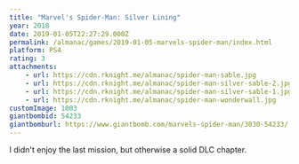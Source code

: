 ```yaml
---
title: "Marvel's Spider-Man: Silver Lining"
year: 2018
date: 2019-01-05T22:27:29.000Z
permalink: /almanac/games/2019-01-05-marvels-spider-man/index.html
platform: PS4
rating: 3
attachments: 
    - url: https://cdn.rknight.me/almanac/spider-man-sable.jpg
    - url: https://cdn.rknight.me/almanac/spider-man-silver-sable-2.jpg
    - url: https://cdn.rknight.me/almanac/spider-man-silver-sable-1.jpg
    - url: https://cdn.rknight.me/almanac/spider-man-wonderwall.jpg
customImage: 1003
giantbombid: 54233
giantbomburl: https://www.giantbomb.com/marvels-spider-man/3030-54233/
---
```


I didn't enjoy the last mission, but otherwise a solid DLC chapter.